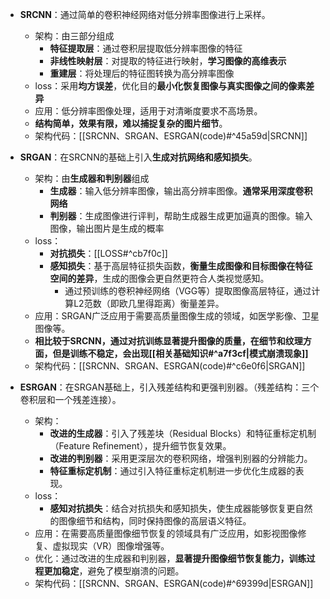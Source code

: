 - **SRCNN**：通过简单的卷积神经网络对低分辨率图像进行上采样。
	- 架构：由三部分组成
		- **特征提取层**：通过卷积层提取低分辨率图像的特征
		- **非线性映射层**：对提取的特征进行映射，**学习图像的高维表示**
		- **重建层**：将处理后的特征图转换为高分辨率图像
	- loss：采用**均方误差**，优化目的**最小化恢复图像与真实图像之间的像素差异**
	- 应用：低分辨率图像处理，适用于对清晰度要求不高场景。
	- **结构简单，效果有限，难以捕捉复杂的图片细节**。
	- 架构代码：[[SRCNN、SRGAN、ESRGAN(code)#^45a59d|SRCNN]]
	  
- **SRGAN**：在SRCNN的基础上引入**生成对抗网络和感知损失**。
	- 架构：由**生成器和判别器**组成
		- **生成器**：输入低分辨率图像，输出高分辨率图像。**通常采用深度卷积网络**
		- **判别器**：生成图像进行评判，帮助生成器生成更加逼真的图像。输入图像，输出图片是生成的概率
	- loss：
		- **对抗损失**：[[LOSS#^cb7f0c]]
		- **感知损失**：基于高层特征损失函数，**衡量生成图像和目标图像在特征空间的差异**，生成的图像会更自然更符合人类视觉感知。
			- 通过预训练的卷积神经网络（VGG等）提取图像高层特征，通过计算L2范数（即欧几里得距离）衡量差异。
	- 应用：SRGAN广泛应用于需要高质量图像生成的领域，如医学影像、卫星图像等。
	- **相比较于SRCNN，通过对抗训练显著提升图像的质量，在细节和纹理方面，但是训练不稳定，会出现[[相关基础知识#^a7f3cf|模式崩溃现象]]**
	- 架构代码：[[SRCNN、SRGAN、ESRGAN(code)#^c6e0f6|SRGAN]]

- **ESRGAN**：在SRGAN基础上，引入残差结构和更强判别器。（残差结构：三个卷积层和一个残差连接）。
	- 架构：
		- **改进的生成器**：引入了残差块（Residual Blocks）和特征重标定机制（Feature Refinement），提升细节恢复效果。
		- **改进的判别器**：采用更深层次的卷积网络，增强判别器的分辨能力。
		- **特征重标定机制**：通过引入特征重标定机制进一步优化生成器的表现。
	- loss：
		- **感知对抗损失**：结合对抗损失和感知损失，使生成器能够恢复更自然的图像细节和结构，同时保持图像的高层语义特征。
	- 应用：在需要高质量图像细节恢复的领域具有广泛应用，如影视图像修复、虚拟现实（VR）图像增强等。
	- 优化：通过改进的生成器和判别器，**显著提升图像细节恢复能力，训练过程更加稳定**，避免了模型崩溃的问题。
	- 架构代码：[[SRCNN、SRGAN、ESRGAN(code)#^69399d|ESRGAN]]